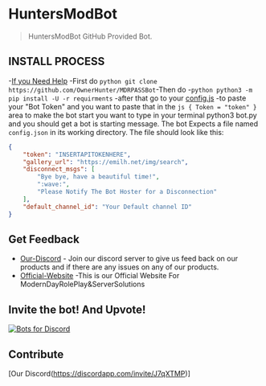 # HuntersModBot 
> HuntersModBot GitHub Provided Bot.

## INSTALL PROCESS
-[If you Need Help](https://discordapp.com/invite/J7qXTMP) -First do ```python
git clone https://github.com/OwnerHunter/MDRPASSBot```-Then do -```python
python3 -m pip install -U -r requirments``` -after that go to your [config.js](https://github.com/OwnerHunter/MDRPASSBot/config.js) -to paste your "Bot Token" and you want to paste that in the ```js
{
Token = "token"
}``` area to make the bot start you want to type in your terminal python3 bot.py and you should get a bot is starting message.
The bot Expects a file named `config.json` in its working directory. The file should look like this:
```json
{
    "token": "INSERTAPITOKENHERE",
    "gallery_url": "https://emilh.net/img/search",
    "disconnect_msgs": [
        "Bye bye, have a beautiful time!",
        ":wave:",
        "Please Notify The Bot Hoster for a Disconnection"
    ],
    "default_channel_id": "Your Default channel ID"
}
```
## Get Feedback

- [Our-Discord](https://discordapp.com/invite/J7qXTMP) - Join our discord server to give us feed back on our products and if there are any issues on any of our products.
- [Official-Website](https://sites.google.com/view/moderndayrpand-serversolutions) -This is our Official Website For ModernDayRolePlay&ServerSolutions 

## Invite the bot! And Upvote!

[![Bots for Discord](https://botsfordiscord.com/api/bot/491367462193987594/widget)](https://botsfordiscord.com/bots/491367462193987594)

## Contribute
[Our Discord(https://discordapp.com/invite/J7qXTMP)]
